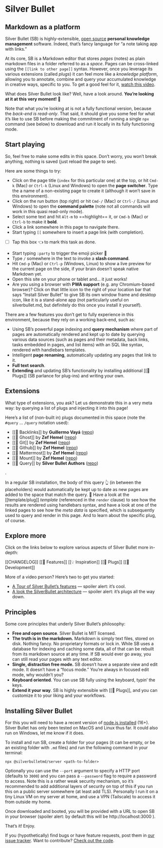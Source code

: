 # Silver Bullet
## Markdown as a platform
Silver Bullet (SB) is highly-extensible, [open source](https://github.com/silverbulletmd/silverbullet) **personal knowledge management** software. Indeed, that’s fancy language for “a note taking app with links.”

At its core, SB is a Markdown editor that stores _pages_ (notes) as plain markdown files in a folder referred to as a _space_. Pages can be cross-linked using the `[[link to other page]]` syntax. However, once you leverage its various extensions (called _plugs_) it can feel more like a _knowledge platform_, allowing you to annotate, combine and query your accumulated knowledge in creative ways, specific to you. To get a good feel for it, [watch this video](https://youtu.be/RYdc3UF9gok).

What does Silver Bullet look like? Well, have a look around. **You’re looking at it at this very moment!** 🤯

Note that what you’re looking at is not a fully functional version, because the _back-end is read-only_. That said, it should give you some feel for what it’s like to use SB before making the commitment of running a single `npx` command (see below) to download and run it locally in its fully functioning mode.

## Start playing
So, feel free to make some edits in this space. Don’t worry, you won’t break anything, nothing is saved (just reload the page to see).

Here are some things to try:

* Click on the page title (`index` for this particular one) at the top, or hit `Cmd-k` (Mac) or `Ctrl-k` (Linux and Windows) to open the **page switcher**. Type the a name of a non-existing page to create it (although it won’t save in this environment).
* Click on the run button (top right) or hit `Cmd-/` (Mac) or `Ctrl-/` (Linux and Windows) to open the **command palette** (note not all commands will work in this quasi read-only mode).
* Select some text and hit `Alt-m` to ==highlight== it, or `Cmd-b` (Mac) or `Ctrl-b` to make it **bold**.
* Click a link somewhere in this page to navigate there.
* Start typing `[[` somewhere to insert a page link (with completion).
* [ ] Tap this box 👈 to mark this task as done.
* Start typing `:party` to trigger the emoji picker 🎉
* Type `/` somewhere in the text to invoke a **slash command**.
* Hit `Cmd-p` (Mac) or `Ctrl-p` (Windows, Linux) to show a live preview for the current page on the side, if your brain doesn’t speak native Markdown yet.
* Open this site on your phone or tablet and… it just works!
* Are you using a browser with **PWA support** (e.g. any Chromium-based browser)? Click on that little icon to the right of your location bar that says “Install Silver Bullet” to give SB its own window frame and desktop icon, like it is a stand-alone app (not particularly useful on silverbullet.md, but definitely do this once you install it yourself).

There are a few features you don’t get to fully experience in this environment, because they rely on a working back-end, such as:

* Using SB’s powerful page indexing and **query mechanism** where part of pages are automatically rendered and kept up to date by querying various data sources (such as pages and their metadata, back links, tasks embedded in pages, and list items) with an SQL like syntax, rendered with handlebars templates.
* Intelligent **page renaming**, automatically updating any pages that link to it.
* **Full text search**.
* **Extending** and updating SB’s functionality by installing additional [[🔌 Plugs]] (SB parlance for plug-ins) and writing your own.

## Extensions
What type of extensions, you ask? Let us demonstrate this in a very meta way: by querying a list of plugs and injecting it into this page!

Here’s a list of (non-built in) plugs documented in this space (note the `#query` ... `/query` notation used):

<!-- #query page where type = "plug" order by name render [[template/plug]] -->
* [[🔌 Backlinks]] by **Guillermo Vayá** ([repo](https://github.com/Willyfrog/silverbullet-backlinks))
* [[🔌 Ghost]] by **Zef Hemel** ([repo](https://github.com/silverbulletmd/silverbullet-ghost))
* [[🔌 Git]] by **Zef Hemel** ([repo](https://github.com/silverbulletmd/silverbullet-github))
* [[🔌 Github]] by **Zef Hemel** ([repo](https://github.com/silverbulletmd/silverbullet-github))
* [[🔌 Mattermost]] by **Zef Hemel** ([repo](https://github.com/silverbulletmd/silverbullet-mattermost))
* [[🔌 Mount]] by **Zef Hemel** ([repo](https://github.com/silverbulletmd/silverbullet-mount))
* [[🔌 Query]] by **Silver Bullet Authors** ([repo](https://github.com/silverbulletmd/silverbullet))
<!-- /query -->.

In a regular SB installation, the body of this query 👆 (in between the placeholders) would automatically be kept up to date as new pages are added to the space that match the query. 🤯 Have a look at the [[template/plug]] _template_ (referenced in the `render` clause) to see how the results are rendered using handlebars syntax, and have a look at one of the linked pages to see how the _meta data_ is specified, which is subsequently used to query and render in this page. And to learn about the specific plug, of course.

## Explore more
Click on the links below to explore various aspects of Silver Bullet more in-depth:

[[CHANGELOG]]
[[🤯 Features]]
[[💡 Inspiration]]
[[🔌 Plugs]]
[[🔨 Development]]

More of a video person? Here’s two to get you started:

* [A Tour of Silver Bullet’s features](https://youtu.be/RYdc3UF9gok) — spoiler alert: it’s cool.
* [A look the SilverBullet architecture](https://youtu.be/mXCGau05p5o) — spoiler alert: it’s plugs all the way down.

## Principles
Some core principles that underly Silver Bullet’s philosophy:

* **Free and open source**. Silver Bullet is MIT licensed.
* **The truth is in the markdown.** Markdown is simply text files, stored on disk. Nothing fancy. No proprietary formats or lock in. While SB uses a database for indexing and caching some data, all of that can be rebuilt from its markdown source at any time. If SB would ever go away, you can still read your pages with any text editor.
* **Single, distraction free mode.** SB doesn’t have a separate view and edit mode. It doesn’t have a “focus mode.” You’re always in focused edit mode, why wouldn’t you?
* **Keyboard oriented**. You can use SB fully using the keyboard, typin’ the keys.
* **Extend it your way**. SB is highly extensible with [[🔌 Plugs]], and you can customize it to your liking and your workflows.

## Installing Silver Bullet
For this you will need to have a recent version of [node.js installed](https://nodejs.org/en/) (16+). Silver Bullet has only been tested on MacOS and Linux thus far. It could also run on Windows, let me know if it does.

To install and run SB, create a folder for your pages (it can be empty, or be an existing folder with `.md` files) and run the following command in your terminal:

    npx @silverbulletmd/server <path-to-folder>

Optionally you can use the `--port` argument to specify a HTTP port (defaults to `3000`) and you can pass a `--password` flag to require a password to access. Note this is a rather weak security mechanism, so it’s recommended to add additional layers of security on top of this if you run this on a public server somewhere (at least add TLS). Personally I run it on a tiny Linux VM on my server at home, and use a VPN (Tailscale) to access it from outside my home.

Once downloaded and booted, you will be provided with a URL to open SB in your browser (spoiler alert: by default this will be http://localhost:3000 ).

That’s it! Enjoy.

If you (hypothetically) find bugs or have feature requests, post them in [our issue tracker](https://github.com/silverbulletmd/silverbullet/issues). Want to contribute? [Check out the code](https://github.com/silverbulletmd/silverbullet).
